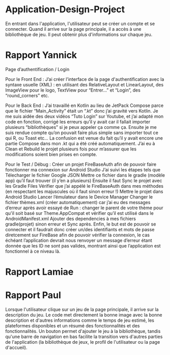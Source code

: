 # Application-Design-Project
En entrant dans l'application, l'utilisateur peut se créer un compte et se connecter. Quand il arrive sur la page principale, il a accès à une bibliothèque de jeu. Il peut obtenir plus d'informations sur chaque jeu.

# Rapport Yannick
Page d’authentification / Login

Pour le Front End :
J’ai créer l’interface de la page d'authentification avec la syntaxe usuelle (XML) : en utilisant des RelativeLayout et LinearLayout, des ImageView pour le logo, TextView pour “Entrer…” et “Login”, des “round_corners” etc.


Pour le Back End : 
J’ai travaillé en Kotlin au lieu de JetPack Compose parce que le fichier “Main_Activity”  était un “.kt” donc j’ai gravité vers Kotlin.
Je me suis aidée des deux vidéos “Tuto Login” sur Youtube, et j’ai adapté mon code en fonction, corrigé les erreurs qu’il y avait car il fallait importer plusieurs “bibliothèques” si je peux appeler ça comme ça. Ensuite je me suis rendue compte qu’on pouvait faire plus simple sans importer tout ce qui R, ou Toast etc…
La confusion est venue du fait qu’il y avait encore une partie Compose dans mon .kt qui a été créé automatiquement.
J’ai eu à Clean et Rebuild le projet plusieurs fois pour m’assurer que les modifications soient bien prises en compte.

Pour le Test / Débug : 
Créer un projet FireBaseAuth afin de pouvoir faire fonctionner ma connexion sur Android Studio
J’ai suivi les étapes tels que Télecharger le fichier Google JSON
Mettre ce fichier dans le gradle (modèle app) qu’il faut trouver (il y’en a plusieurs)
Ensuite il faut Sync le projet avec les Gradle Files
Vérifier que j’ai appélé le FireBaseAuth dans mes méthodes (en respectant les majuscules où il faut sinon erreur !)
Mettre le projet dans Android Studio 
Lancer l’émulateur dans le Device Manager
Changer le fichier thèmes.xml (créer automatiquement) car j’ai eu des messages d’erreur après avoir essayé de Run : changer le parent de votre thème pour qu'il soit basé sur Theme.AppCompat et vérifier qu’il est utilisé dans le AndroidManifest.xml
Ajouter des dependencies à mes fichiers gradle(projet) sinon erreur et Sync après.
Enfin, le but est de pouvoir se connecter et il faudrait donc créer un/des identifiants et mots de passe diretcement sur FireBase afin de pouvoir vérifier la connexion, le cas échéant l’application devrait nous renvoyer un message d’erreur étant donnée que les ID ne sont pas valides, montrant ainsi que l’application est fonctionnel à ce niveau là.

# Rapport Lamiae

# Rapport Paul
Lorsque l'utilisateur clique sur un jeu de la page principale, il arrive sur la description du jeu. Le code met directement la bonne image avec la bonne description et d'autres informations comme le temps de jeu estimé, les plateformes disponibles et un résumé des fonctionnalités et des fonctionnalités. Un bouton permet d'ajouter le jeu à la bibliothèque, tandis qu'une barre de navigation en bas facilite la transition vers d'autres parties de l'application (la bibliothèque de jeux, le profil de l'utilisateur ou la page d'accueil).
